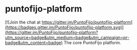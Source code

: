 # puntofijo-platform

[![Join the chat at https://gitter.im/PuntoFijo/puntofijo-platform](https://badges.gitter.im/PuntoFijo/puntofijo-platform.svg)](https://gitter.im/PuntoFijo/puntofijo-platform?utm_source=badge&utm_medium=badge&utm_campaign=pr-badge&utm_content=badge)
The core PuntoFijo platform.
